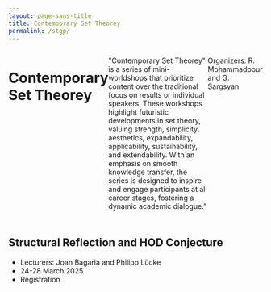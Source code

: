 ```yaml
---
layout: page-sans-title
title: Contemporary Set Theorey
permalink: /stgp/
---
```


<div style="display: flex; align-items: flex-start;">
    <h1>Contemporary Set Theorey</h1>
    <p>"Contemporary Set Theorey" is a series of mini-worldshops that prioritize content over the traditional focus 
      on results or individual speakers. These workshops highlight futuristic developments in set theory, valuing strength, simplicity, 
      aesthetics, expandability, applicability, sustainability, and extendability. With an emphasis on smooth knowledge transfer, the series is
      designed to inspire and engage participants at all career stages, fostering a dynamic academic dialogue.”</p>
 <p>Organizers: R. Mohammadpour and G. Sargsyan</p>
</div>
<br/>

<h2 style="margin-top: 20px;">Structural Reflection and HOD Conjecture</h2>
<ul>
  <li>
    Lecturers: Joan Bagaria and Philipp Lücke  
  <li>
   24-28 March 2025
      <li>
    Registration
    <ul> 
